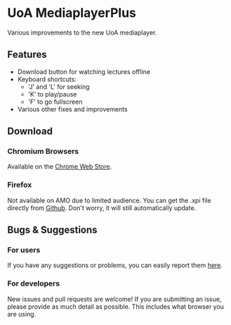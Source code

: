 # UoA MediaplayerPlus

Various improvements to the new UoA mediaplayer.

## Features
- Download button for watching lectures offline
- Keyboard shortcuts:
  - 'J' and 'L' for seeking
  - 'K' to play/pause
  - 'F' to go fullscreen
- Various other fixes and improvements

## Download

### Chromium Browsers
Available on the [Chrome Web Store](https://chrome.google.com/webstore/detail/uoa-mediaplayerplus/oohpedaigajmdamiaboobdjijopldlkd).

### Firefox
Not available on AMO due to limited audience. You can get the .xpi file directly from [Github](https://github.com/acoollevel/uoa-mediaplayer-plus/releases/latest). Don't worry, it will still automatically update.

## Bugs & Suggestions

### For users

If you have any suggestions or problems, you can easily report them [here](https://chrome.google.com/webstore/detail/uoa-mediaplayerplus/oohpedaigajmdamiaboobdjijopldlkd/support).

### For developers

New issues and pull requests are welcome! If you are submitting an issue, please provide as much detail as possible. This includes what browser you are using.